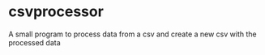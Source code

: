 # csvprocessor
A small program to process data from a csv and create a new csv with the processed data
